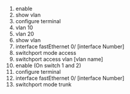 1. enable
2. show vlan
3. configure terminal
4. vlan 10
6. vlan 20
8. show vlan
9. interface fastEthernet 0/ [interface Number]
10. switchport mode access
11. switchport access vlan [vlan name]
12. enable (On switch 1 and 2)
13. configure terminal
14. interface fastEthernet 0/ [interface Number]
15. switchport mode trunk 